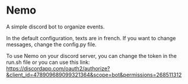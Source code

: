 # Nemo
A simple discord bot to organize events.

In the default configuration, texts are in french. If you want to change messages, change the config.py file.

To use Nemo on your discord server, you can change the token in the run.sh file or you can use this link: https://discordapp.com/oauth2/authorize?&client_id=478909689099321364&scope=bot&permissions=268511312
